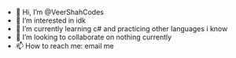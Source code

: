 - 👋 Hi, I’m @VeerShahCodes
- 👀 I’m interested in idk
- 🌱 I’m currently learning c# and practicing other languages i know
- 💞️ I’m looking to collaborate on nothing currently
- 📫 How to reach me: email me

